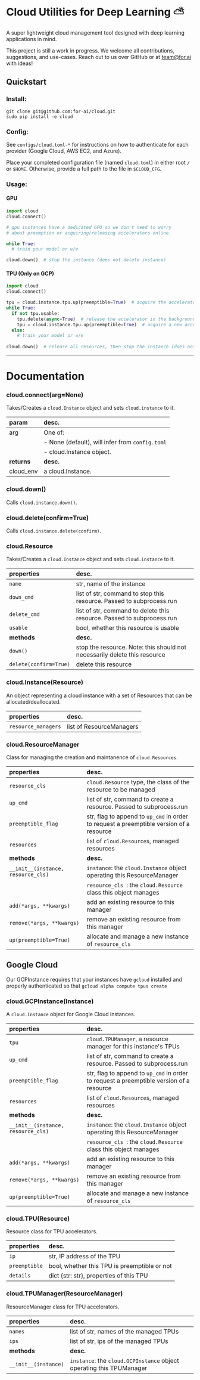 # Cloud Utilities for Deep Learning ⛅️

A super lightweight cloud management tool designed with deep learning applications in mind.

This project is still a work in progress. We welcome all contributions, suggestions, and use-cases. Reach out to us over GitHub or at team@for.ai with ideas!

## Quickstart

### Install:

```
git clone git@github.com:for-ai/cloud.git
sudo pip install -e cloud
```

### Config:

See `configs/cloud.toml-*` for instructions on how to authenticate for each provider (Google Cloud, AWS EC2, and Azure).

Place your completed configuration file (named `cloud.toml`) in either root `/` or `$HOME`. Otherwise, provide a full path to the file in `$CLOUD_CFG`.

### Usage:
#### GPU
```python
import cloud
cloud.connect()

# gpu instances have a dedicated GPU so we don't need to worry
# about preemption or acquiring/releasing accelerators online.

while True:
  # train your model or w/e

cloud.down()  # stop the instance (does not delete instance)
```

#### TPU (Only on GCP)
```python
import cloud
cloud.connect()

tpu = cloud.instance.tpu.up(preemptible=True)  # acquire the accelerator
while True:
  if not tpu.usable:
    tpu.delete(async=True)  # release the accelerator in the background
    tpu = cloud.instance.tpu.up(preemptible=True)  # acquire a new accelerator
  else:
    # train your model or w/e
    
cloud.down()  # release all resources, then stop the instance (does not delete instance)
```

---

# Documentation

### cloud.connect(arg=None)
Takes/Creates a `cloud.Instance` object and sets `cloud.instance` to it. 

| param | desc. |
| :------- | :------- |
| arg | One of: |
|     | - None (default), will infer from `config.toml` |
|     | - cloud.Instance object. |
| **returns** | **desc.** |
| cloud_env | a cloud.Instance.  |

### cloud.down()
Calls `cloud.instance.down()`.

### cloud.delete(confirm=True)
Calls `cloud.instance.delete(confirm)`.

### cloud.Resource
Takes/Creates a `cloud.Instance` object and sets `cloud.instance` to it. 

| properties | desc. |
| :------- | :------- |
| `name` | str, name of the instance |
| `down_cmd ` | list of str, command to stop this resource. Passed to subprocess.run |
| `delete_cmd ` | list of str, command to delete this resource. Passed to subprocess.run |
| `usable ` | bool, whether this resource is usable |
| **methods** | **desc.** |
| `down()` | stop the resource. Note: this should not necessarily delete this resource |
| `delete(confirm=True)` | delete this resource |

### cloud.Instance(Resource)

An object representing a cloud instance with a set of Resources that can be allocated/deallocated.

| properties | desc. |
| :------- | :------- |
| `resource_managers` | list of ResourceManagers |

### cloud.ResourceManager

Class for managing the creation and maintanence of `cloud.Resources`.

| properties | desc. |
| :------- | :------- |
| `resource_cls ` | `cloud.Resource` type, the class of the resource to be managed |
| `up_cmd ` | list of str, command to create a resource. Passed to subprocess.run |
| `preemptible_flag ` | str, flag to append to `up_cmd` in order to request a preemptible version of a resource |
| `resources ` | list of `cloud.Resource`s, managed resources |
| **methods** | **desc.** |
| `__init__(instance, resource_cls)` | `instance`: the `cloud.Instance` object operating this ResourceManager  |
|  | `resource_cls `: the `cloud.Resource` class this object manages |
| `add(*args, **kwargs)` | add an existing resource to this manager |
| `remove(*args, **kwargs)` | remove an existing resource from this manager |
| `up(preemptible=True)` | allocate and manage a new instance of `resource_cls ` |

## Google Cloud

Our GCPInstance requires that your instances have `gcloud` installed and properly authenticated so that `gcloud alpha compute tpus create`

### cloud.GCPInstance(Instance)

A `cloud.Instance` object for Google Cloud instances.

| properties | desc. |
| :------- | :------- |
| `tpu ` | `cloud.TPUManager`, a resource manager for this instance's TPUs |
| `up_cmd ` | list of str, command to create a resource. Passed to subprocess.run |
| `preemptible_flag ` | str, flag to append to `up_cmd` in order to request a preemptible version of a resource |
| `resources ` | list of `cloud.Resource`s, managed resources |
| **methods** | **desc.** |
| `__init__(instance, resource_cls)` | `instance`: the `cloud.Instance` object operating this ResourceManager  |
|  | `resource_cls `: the `cloud.Resource` class this object manages |
| `add(*args, **kwargs)` | add an existing resource to this manager |
| `remove(*args, **kwargs)` | remove an existing resource from this manager |
| `up(preemptible=True)` | allocate and manage a new instance of `resource_cls ` |


### cloud.TPU(Resource)

Resource class for TPU accelerators.

| properties | desc. |
| :------- | :------- |
| `ip` | str, IP address of the TPU |
| `preemptible` | bool, whether this TPU is preemptible or not |
| `details` | dict {str: str}, properties of this TPU |

### cloud.TPUManager(ResourceManager)

ResourceManager class for TPU accelerators.

| properties | desc. |
| :------- | :------- |
| `names` | list of str, names of the managed TPUs |
| `ips` | list of str, ips of the managed TPUs |
| **methods** | **desc.** |
| `__init__(instance)` | `instance`: the `cloud.GCPInstance` object operating this TPUManager  |


